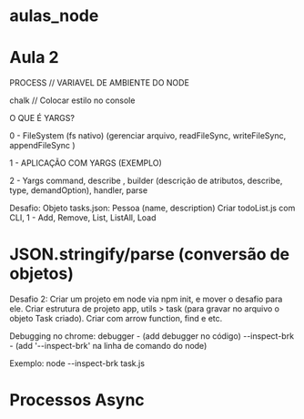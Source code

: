 # aulas_node

# Aula 2
PROCESS // VARIAVEL DE AMBIENTE DO NODE

chalk // Colocar estilo no console

O QUE É YARGS?

0 - FileSystem (fs nativo) (gerenciar arquivo, readFileSync, writeFileSync, appendFileSync )

1 - APLICAÇÃO COM YARGS (EXEMPLO)

2 - Yargs command, describe , builder (descrição de atributos, describe, type, demandOption), handler, parse

Desafio:
Objeto tasks.json: Pessoa (name, description)
Criar todoList.js com CLI,
1 - Add, Remove, List, ListAll, Load

# JSON.stringify/parse (conversão de objetos)

Desafio 2:
Criar um projeto em node via npm init, e mover o desafio para ele.
Criar estrutura de projeto app, utils > task (para gravar no arquivo o objeto Task criado).
Criar com arrow function, find e etc.


Debugging no chrome:
debugger - (add debugger no código)
--inspect-brk - (add '--inspect-brk' na linha de comando do node)

Exemplo:
node --inspect-brk task.js

# Processos Async
